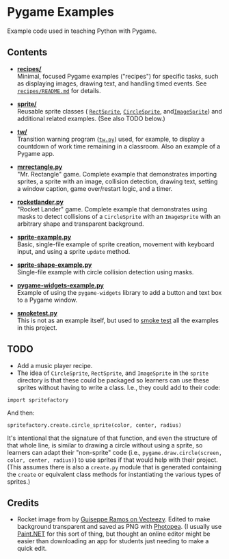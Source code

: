 # Pygame Examples

Example code used in teaching Python with Pygame.

## Contents

-   **[recipes/](recipes/)**  
    Minimal, focused Pygame examples ("recipes") for specific tasks, such as displaying images, drawing text, and handling timed events. See [`recipes/README.md`](recipes/README.md) for details.

-   **[sprite/](sprite/)**  
    Reusable sprite classes ( [`RectSprite`](sprite/rectsprite.py), [`CircleSprite`](sprite/circlesprite.py), and[`ImageSprite`](sprite/imagesprite.py)) and additional related examples. (See also TODO below.)

-   **[tw/](tw/)**  
    Transition warning program ([`tw.py`](tw/tw.py)) used, for example, to display a countdown of work time remaining in a classroom. Also an example of a Pygame app.

-   **[mrrectangle.py](mrrectangle.py)**  
    "Mr. Rectangle" game. Complete example that demonstrates importing sprites, a sprite with an image, collision detection, drawing text, setting a window caption, game over/restart logic, and a timer.

-   **[rocketlander.py](rocketlander.py)**  
    "Rocket Lander" game. Complete example that demonstrates using masks to detect collisions of a `CircleSprite` with an `ImageSprite` with an arbitrary shape and transparent background.

-   **[sprite-example.py](sprite-example.py)**  
    Basic, single-file example of sprite creation, movement with keyboard input, and using a sprite `update` method.

-   **[sprite-shape-example.py](sprite-shape-example.py)**  
    Single-file example with circle collision detection using masks.

-   **[pygame-widgets-example.py](pygame-widgets-example.py)**  
    Example of using the `pygame-widgets` library to add a button and text box to a Pygame window.

-   **[smoketest.py](smoketest.py)**  
    This is not as an example itself, but used to [smoke test](<https://en.wikipedia.org/wiki/Smoke_testing_(software)>) all the examples in this project.

## TODO

-   Add a music player recipe.
-   The idea of `CircleSprite`, `RectSprite`, and `ImageSprite` in the `sprite` directory is that these could be packaged so learners can use these sprites without having to write a class. I.e., they could add to their code:

```
import spritefactory
```

And then:

```
spritefactory.create.circle_sprite(color, center, radius)
```

It's intentional that the signature of that function, and even the structure of that whole line, is similar to drawing a circle without using a sprite, so learners can adapt their "non-sprite" code (i.e., `pygame.draw.circle(screen, color, center, radius)`) to use sprites if that would help with their project. (This assumes there is also a `create.py` module that is generated containing the `create` or equivalent class methods for instantiating the various types of sprites.)

## Credits

-   Rocket image from by [Guiseppe Ramos on Vecteezy](https://www.vecteezy.com/vector-art/49496512-pixel-rocket-ship-illustration). Edited to make background transparent and saved as PNG with [Photopea](https://www.photopea.com/). (I usually use [Paint.NET](https://www.getpaint.net/index.html) for this sort of thing, but thought an online editor might be easier than downloading an app for students just needing to make a quick edit.
